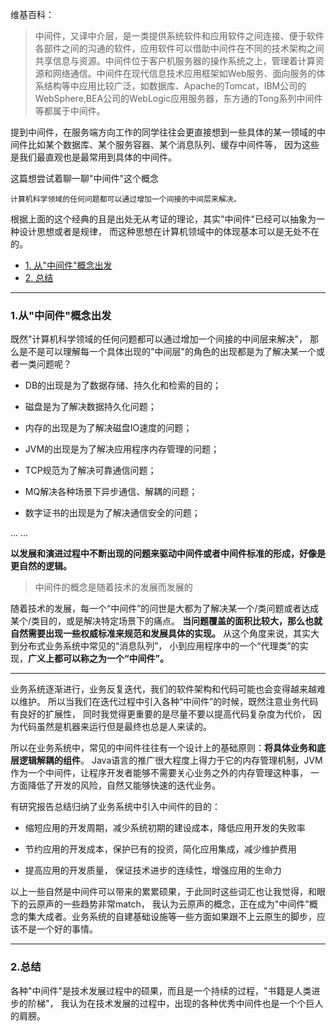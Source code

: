 
维基百科：
> 中间件，又译中介层，是一类提供系统软件和应用软件之间连接、便于软件各部件之间的沟通的软件，应用软件可以借助中间件在不同的技术架构之间共享信息与资源。中间件位于客户机服务器的操作系统之上，管理着计算资源和网络通信。中间件在现代信息技术应用框架如Web服务、面向服务的体系结构等中应用比较广泛，如数据库、Apache的Tomcat，IBM公司的WebSphere,BEA公司的WebLogic应用服务器，东方通的Tong系列中间件等都属于中间件。

提到中间件，在服务端方向工作的同学往往会更直接想到一些具体的某一领域的中间件比如某个数据库、某个服务容器、某个消息队列、缓存中间件等，
因为这些是我们最直观也是最常用到具体的中间件。

这篇想尝试着聊一聊"中间件"这个概念

    计算机科学领域的任何问题都可以通过增加一个间接的中间层来解决。

根据上面的这个经典的且是出处无从考证的理论，其实"中间件"已经可以抽象为一种设计思想或者是规律，
而这种思想在计算机领域中的体现基本可以是无处不在的。

- [1. 从"中间件"概念出发]()
- [2. 总结]()

--- 

### 1.从"中间件"概念出发

既然"计算机科学领域的任何问题都可以通过增加一个间接的中间层来解决"，
那么是不是可以理解每一个具体出现的"中间层"的角色的出现都是为了解决某一个或者一类问题呢？

- DB的出现是为了数据存储、持久化和检索的目的；

- 磁盘是为了解决数据持久化问题；

- 内存的出现是为了解决磁盘IO速度的问题；

- JVM的出现是为了解决应用程序内存管理的问题；

- TCP规范为了解决可靠通信问题；

- MQ解决各种场景下异步通信、解耦的问题；

- 数字证书的出现是为了解决通信安全的问题；

... ...

**以发展和演进过程中不断出现的问题来驱动中间件或者中间件标准的形成，好像是更自然的逻辑。**

> 中间件的概念是随着技术的发展而发展的

随着技术的发展，每一个“中间件”的问世是大都为了解决某一个/类问题或者达成某个/类目的，或是解决特定场景下的痛点。
**当问题覆盖的面积比较大，那么也就自然需要出现一些权威标准来规范和发展具体的实现。**
从这个角度来说，其实大到分布式业务系统中常见的“消息队列”，
小到应用程序中的一个“代理类”的实现，**广义上都可以称之为一个“中间件”。**

---

业务系统逐渐进行，业务反复迭代，我们的软件架构和代码可能也会变得越来越难以维护。
所以当我们在迭代过程中引入各种“中间件”的时候，既然注意业务代码有良好的扩展性，
同时我觉得更重要的是尽量不要以提高代码复杂度为代价，
因为代码虽然是机器来运行但是最终也总是人来读的。

所以在业务系统中，常见的中间件往往有一个设计上的基础原则：**将具体业务和底层逻辑解耦的组件**。
Java语言的推广很大程度上得力于它的内存管理机制，JVM作为一个中间件，让程序开发者能够不需要关心业务之外的内存管理这种事，
一方面降低了开发的风险，自然又能够快速的迭代业务。

有研究报告总结归纳了业务系统中引入中间件的目的：

- 缩短应用的开发周期，减少系统初期的建设成本，降低应用开发的失败率

- 节约应用的开发成本，保护已有的投资，简化应用集成，减少维护费用

- 提高应用的开发质量， 保证技术进步的连续性，增强应用的生命力

以上一些自然是中间件可以带来的累累硕果，于此同时这些词汇也让我觉得，和眼下的云原声的一些趋势非常match，
我认为云原声的概念，正在成为"中间件"概念的集大成者。业务系统的自建基础设施等一些方面如果跟不上云原生的脚步，应该不是一个好的事情。

--- 

### 2.总结

各种"中间件"是技术发展过程中的硕果，而且是一个持续的过程，"书籍是人类进步的阶梯"，
我认为在技术发展的过程中，出现的各种优秀中间件也是一个个巨人的肩膀。
